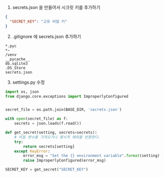 1. secrets.json 을 만들어서 시크릿 키를 추가하기

```secrets.json
{
  "SECRET_KEY": "고유 비밀 키"
}
```

2. .gitignore 에 secrets.json 추가하기
```.gitignore
*.pyc
*~
/venv
__pycache__
db.sqlite3
.DS_Store
secrets.json
```

3. settings.py 수정
```python
import os, json
from django.core.exceptions import ImproperlyConfigured


secret_file = os.path.join(BASE_DIR, 'secrets.json')

with open(secret_file) as f:
    secrets = json.loads(f.read())

def get_secret(setting, secrets=secrets):
    # 비밀 변수를 가져오거나 명시적 예외를 반환한다.
    try:
        return secrets[setting]
    except KeyError:
        error_msg = "Set the {} environment variable".format(setting)
        raise ImproperlyConfigured(error_msg)

SECRET_KEY = get_secret("SECRET_KEY")
```
